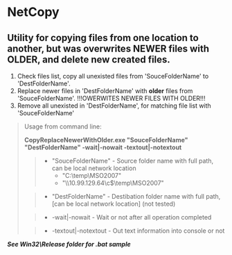 # NetCopy

## Utility for copying files from one location to another, but was overwrites NEWER files with OLDER, and delete new created files.

1. Check files list, copy all unexisted files from 'SouceFolderName' to 'DestFolderName'.
2. Replace newer files in 'DestFolderName' with **older** files from 'SouceFolderName'. !!!OWERWITES NEWER FILES WITH OLDER!!!
3. Remove all unexisted in 'DestFolderName', for matching file list with 'SouceFolderName'


> Usage from command line:
> 
> **CopyReplaceNewerWithOlder.exe "SouceFolderName" "DestFolderName" -wait|-nowait -textout|-notextout**
> 
> >    - "SouceFolderName" - Source folder name with full path, can be local network location
> >       - "C:\temp\MSO2007"
> >       - "\\\\10.99.129.64\c$\temp\MSO2007"
> 
> >    - "DestFolderName" - Destibation folder name with full path, [can be local network location] (not tested)  
> 
> >    - -wait|-nowait - Wait or not after all operation completed
> 
> >    - -textout|-notextout - Out text information into console or not

___See Win32\Release folder for .bat sample___
